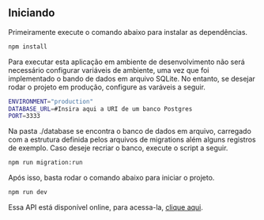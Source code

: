 ## Iniciando

Primeiramente execute o comando abaixo para instalar as dependências.

```bash
npm install
```

Para executar esta aplicação em ambiente de desenvolvimento não será necessário configurar variáveis de ambiente, uma vez que foi implementado o bando de dados em arquivo SQLite. No entanto, se desejar rodar o projeto em produção, configure as varáveis a seguir.

```bash
ENVIRONMENT="production"
DATABASE_URL=#Insira aqui a URI de um banco Postgres
PORT=3333
```

Na pasta  ./database se encontra o banco de dados em arquivo, carregado com a estrutura definida pelos arquivos de migrations além alguns registros de exemplo. Caso deseje recriar o banco, execute o script a seguir.

````bash
npm run migration:run
````

Após isso, basta rodar o comando abaixo para iniciar o projeto.
```bash
npm run dev
```

Essa API está disponível online, para acessa-la, [clique aqui](https://test-osten-moove.herokuapp.com/).
